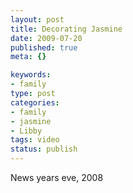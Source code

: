 ```yaml
--- 
layout: post
title: Decorating Jasmine
date: 2009-07-20
published: true
meta: {}

keywords: 
- family
type: post
categories: 
- family
- jasmine
- Libby
tags: video
status: publish
---
```

News years eve, 2008

